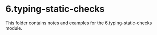 # 6.typing-static-checks

This folder contains notes and examples for the 6.typing-static-checks module.
